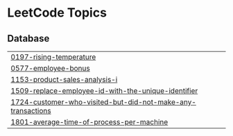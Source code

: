 

<!---LeetCode Topics Start-->
# LeetCode Topics
## Database
|  |
| ------- |
| [0197-rising-temperature](https://github.com/Kasfia-Mostafa/LeetCode/tree/master/0197-rising-temperature) |
| [0577-employee-bonus](https://github.com/Kasfia-Mostafa/LeetCode/tree/master/0577-employee-bonus) |
| [1153-product-sales-analysis-i](https://github.com/Kasfia-Mostafa/LeetCode/tree/master/1153-product-sales-analysis-i) |
| [1509-replace-employee-id-with-the-unique-identifier](https://github.com/Kasfia-Mostafa/LeetCode/tree/master/1509-replace-employee-id-with-the-unique-identifier) |
| [1724-customer-who-visited-but-did-not-make-any-transactions](https://github.com/Kasfia-Mostafa/LeetCode/tree/master/1724-customer-who-visited-but-did-not-make-any-transactions) |
| [1801-average-time-of-process-per-machine](https://github.com/Kasfia-Mostafa/LeetCode/tree/master/1801-average-time-of-process-per-machine) |
<!---LeetCode Topics End-->